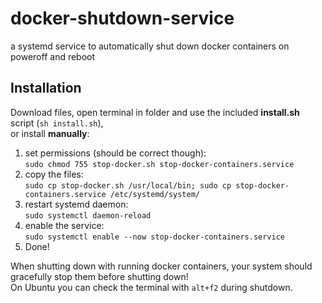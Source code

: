 # docker-shutdown-service
a systemd service to automatically shut down docker containers on poweroff and reboot

## Installation

Download files, open terminal in folder and use the included **install.sh** script (`sh install.sh`),  
or install **manually**:

1. set permissions (should be correct though):  
`sudo chmod 755 stop-docker.sh stop-docker-containers.service`
1. copy the files:  
`sudo cp stop-docker.sh /usr/local/bin; sudo cp stop-docker-containers.service /etc/systemd/system/`
1. restart systemd daemon:  
`sudo systemctl daemon-reload`
1. enable the service:  
`sudo systemctl enable --now stop-docker-containers.service`
1. Done! 

When shutting down with running docker containers, your system should gracefully stop them before shutting down!  
On Ubuntu you can check the terminal with `alt+f2` during shutdown.
